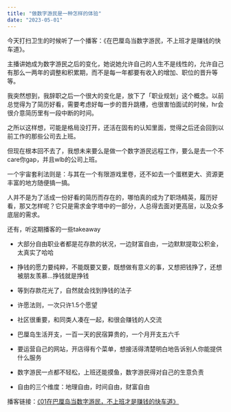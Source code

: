 ```yaml
---
title: "做数字游民是一种怎样的体验"
date: "2023-05-01"
---
```


今天打扫卫生的时候听了一个播客：《在巴厘岛当数字游民，不上班才是赚钱的快车道》。

<!--more-->

主播讲她成为数字游民之后的变化，她说她允许自己的人生不是线性的，允许自己有那么一两年的调整和积累期，而不是每一年都要有收入的增加、职位的晋升等等。

我突然想到，我辞职之后一个很大的变化是，放下了「职业规划」这个概念。以前总觉得为了简历好看，需要考虑好每一步的晋升跳槽，也很害怕面试的时候，hr会很介意简历里有一段中断的时间。

之所以这样想，可能是格局没打开，还活在固有的认知里面，觉得之后还会回到以前工作的那些公司去上班。

但现在根本回不去了，我想未来要么是做一个数字游民远程工作，要么是去一个不care你gap，并且wlb的公司上班。

一个宇宙套利法则是：与其在一个有限游戏里卷，还不如去一个蛋糕更大、资源更丰富的地方随便搞一搞。

人并不是为了活成一份好看的简历而存在的，哪怕真的成为了职场精英，履历好看，那又怎样呢？它只是需求金字塔中的一部分，人总得去面对更高层，以及众多底层的需求。

还有，听这期播客的一些takeaway

* 大部分自由职业者都是花存款的状况，一边财富自由，一边默默提取公积金，太真实了哈哈

* 挣钱的愿力要纯粹，不能既要又要，既想做有意义的事，又想把钱挣了，还想被朋友羡慕…挣钱就是挣钱

* 等到存款花光了，自然就会找到挣钱的法子

* 许愿法则，一次只许1.5个愿望

* 社区很重要，和同类人凑在一起，和很会赚钱的人交流

* 巴厘岛生活开支，一百一天的民宿算贵的，一个月开支五六千

* 要运营自己的网站，开店得有个菜单，想接活得清楚明白地告诉别人你能提供什么服务

* 数字游民一点都不轻松，上班还能摸鱼，数字游民得对自己的生意负责

* 自由的三个维度：地理自由，时间自由，财富自由

播客链接：[《01在巴厘岛当数字游民，不上班才是赚钱的快车道》](https://www.xiaoyuzhoufm.com/episode/63e2661be99bdef7d3358c44?s=eyJ1IjoiNjA2MjgwZTRlMGY1ZTcyM2JiMTRlZDZiIn0%3D)